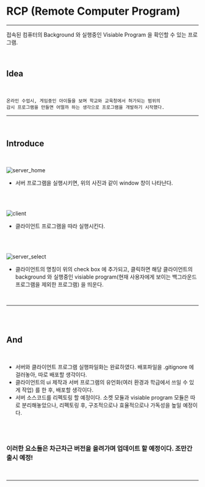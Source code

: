 
# RCP (Remote Computer Program)

-----

접속된 컴퓨터의 Background 와 실행중인 Visiable Program 을 확인할 수 있는 프로그램.

<br/>

## Idea

<br/>

    온라인 수업시, 게임중인 아이들을 보며 학교와 교육청에서 허가되는 범위의
    감시 프로그램을 만들면 어떨까 하는 생각으로 프로그램을 개발하기 시작했다.

-----

<br/>

## Introduce

<br/>

![server_home](https://user-images.githubusercontent.com/71556009/131518900-6fbd2c46-faa6-41e2-9b7f-e0fbf9232a0a.PNG)
- 서버 프로그램을 실행시키면, 위의 사진과 같이 window 창이 나타난다.

<br/>
<br/>

![client](https://user-images.githubusercontent.com/71556009/131518965-9c40f6c9-8eee-4b49-86ee-1612b48eb89f.PNG)
- 클라이언트 프로그램을 따라 실행시킨다.

<br/>
<br/>

![server_select](https://user-images.githubusercontent.com/71556009/131518932-b122989a-db73-403a-b7f6-46901eb4a4d4.PNG)
- 클라이언트의 명칭이 위의 check box 에 추가되고, 클릭하면 해당 클라이언트의
background 와 실행중인 visiable program(현재 사용자에게 보이는 백그라운드 프로그램을 제외한 프로그램) 을
띄운다.

<br/>

-----

<br/>
<br/>

## And

<br/>

- 서버와 클라이언트 프로그램 실행파일화는 완료하였다. 배포파일을 .gitignore 에 걸러놓아, 따로 배포할 생각이다.
- 클라이언트의 ui 제작과 서버 프로그램의 유언화(여러 환경과 학급에서 쓰일 수 있게 작업) 를 한 후, 배포할 생각이다.
- 서버 소스코드를 리펙토링 할 예정이다. 소켓 모듈과 visiable program 모듈은 따로 분리해놓았으나, 리펙토링 후,
구조적으로나 효율적으로나 가독성을 높일 예정이다.

<br/>
<br/>

### 이러한 요소들은 차근차근 버전을 올려가며 업데이트 할 예정이다. 조만간 출시 예정!

<br/>

-----
